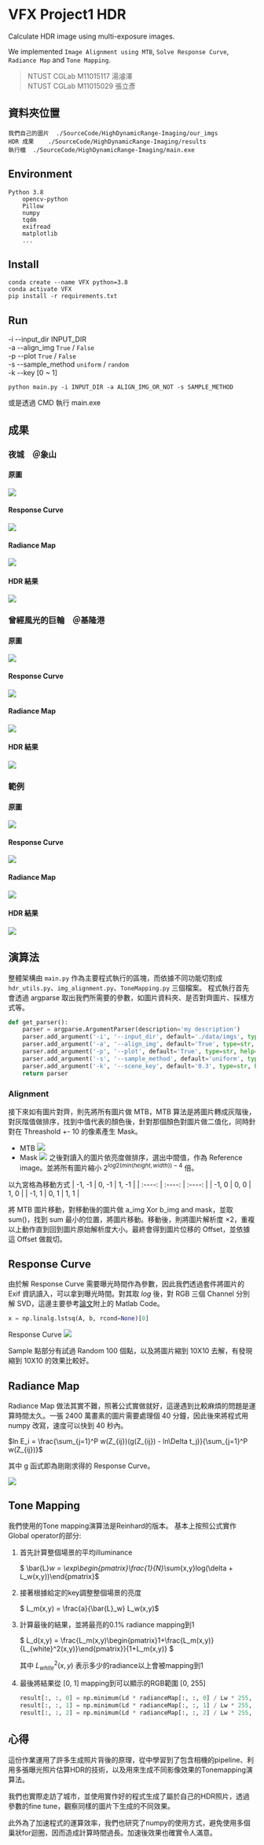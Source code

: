 # VFX Project1 HDR
Calculate HDR image using multi-exposure images.

We implemented `Image Alignment using MTB`, `Solve Response Curve`, `Radiance Map` and `Tone Mapping`.

> NTUST CGLab M11015117 湯濬澤\
> NTUST CGLab M11015029 張立彥

## 資料夾位置
```
我們自己的圖片  ./SourceCode/HighDynamicRange-Imaging/our_imgs
HDR 成果    ./SourceCode/HighDynamicRange-Imaging/results
執行檔  ./SourceCode/HighDynamicRange-Imaging/main.exe
```

## Environment
```
Python 3.8
    opencv-python
    Pillow
    numpy
    tqdm
    exifread
    matplotlib
    ...
```

## Install
```
conda create --name VFX python=3.8
conda activate VFX
pip install -r requirements.txt
```

## Run
-i --input_dir INPUT_DIR\
-a --align_img `True` / `False`\
-p --plot `True` / `False`\
-s --sample_method `uniform` / `random`\
-k --key [0 ~ 1]

```
python main.py -i INPUT_DIR -a ALIGN_IMG_OR_NOT -s SAMPLE_METHOD
```

或是透過 CMD 執行 main.exe

## 成果
### 夜城　＠象山
#### 原圖
![](./our_imgs/Elephant_mountain_101/DSC00174-2.JPG)
#### Response Curve
![](./results/Elephant_mountain_101/Response_curve.png)
#### Radiance Map
![](./results/Elephant_mountain_101/Radiance_map.png)
#### HDR 結果
![](./results/Elephant_mountain_101/ldr_0.2.jpg)

### 曾經風光的巨輪　＠基隆港
#### 原圖
![](./our_imgs/ship/ship_5.jpg)
#### Response Curve
![](./results/ship/ship_response_curve.png)
#### Radiance Map
![](./results/ship/ship_radiance_map.png)
#### HDR 結果
![](./results/ship/result.jpg)


### 範例
#### 原圖
![](./imgs/img06.jpg)
#### Response Curve
![](./results/room/response_curve.png)
#### Radiance Map
![](./results/room/radiance_map.png)
#### HDR 結果
![](./results/room/results.jpg)

## 演算法
整體架構由 `main.py` 作為主要程式執行的區塊，而依據不同功能切割成 `hdr_utils.py`、`img_alignment.py`、`ToneMapping.py` 三個檔案。
程式執行首先會透過 argparse 取出我們所需要的參數，如圖片資料夾、是否對齊圖片、採樣方式等。

```python
def get_parser():
    parser = argparse.ArgumentParser(description='my description')
    parser.add_argument('-i', '--input_dir', default='./data/imgs', type=str, help='Folder of input images.')
    parser.add_argument('-a', '--align_img', default='True', type=str, help='Whether to align img or not.')
    parser.add_argument('-p', '--plot', default='True', type=str, help='Whether to plot result or not.')
    parser.add_argument('-s', '--sample_method', default='uniform', type=str, help='The way to sample points [uniform / random]')
    parser.add_argument('-k', '--scene_key', default='0.3', type=str, help='How light or dark the scene is. [0.0, 1.0]')
    return parser
```

### Alignment
接下來如有圖片對齊，則先將所有圖片做 MTB，MTB 算法是將圖片轉成灰階後，對灰階值做排序，找到中值代表的顏色後，針對那個顏色對圖片做二值化，同時針對在 Threashold +- 10 的像素產生 Mask。
* MTB
![](./doc/imgs/mtb.jpg)
* Mask
![](./doc/imgs/mask.jpg)
之後對讀入的圖片依亮度做排序，選出中間值，作為 Reference image。並將所有圖片縮小 $2^{log2(min(height, width)) - 4}$ 倍。

以九宮格為移動方式
| -1, -1 | 0, -1 | 1, -1 |
| :----: | :----: | :----: |
| -1, 0 | 0, 0 | 1, 0 |
| -1, 1 | 0, 1 | 1, 1 |

將 MTB 圖片移動，對移動後的圖片做 a_img Xor b_img and mask，並取 sum()，找到 sum 最小的位置，將圖片移動。移動後，則將圖片解析度 ×2，重複以上動作直到回到圖片原始解析度大小。最終會得到圖片位移的 Offset，並依據這 Offset 做裁切。

## Response Curve
由於解 Response Curve 需要曝光時間作為參數，因此我們透過套件將圖片的 Exif 資訊讀入，可以拿到曝光時間。對其取 $log$ 後，對 RGB 三個 Channel 分別解 SVD，這邊主要參考[論文](http://www.pauldebevec.com/Research/HDR/debevec-siggraph97.pdf)附上的 Matlab Code。

``` python
x = np.linalg.lstsq(A, b, rcond=None)[0]
```
 Response Curve
![](./results/room/response_curve.png)

Sample 點部分有試過 Random 100 個點，以及將圖片縮到 10X10 去解，有發現縮到 10X10 的效果比較好。

## Radiance Map
Radiance Map 做法其實不難，照著公式實做就好，這邊遇到比較麻煩的問題是運算時間太久。一張 2400 萬畫素的圖片需要處理個 40 分鐘，因此後來將程式用 numpy 改寫，速度可以快到 40 秒內。

$ln E_i = \frac{\sum_{j=1}^P w(Z_{ij})(g(Z_{ij}) - ln\Delta t_j)}{\sum_{j=1}^P w(Z_{ij})}$

其中 g 函式即為剛剛求得的 Response Curve。

![](./results/room/radiance_map.png)

## Tone Mapping
我們使用的Tone mapping演算法是Reinhard的版本。
基本上按照公式實作Global operator的部分:

1. 首先計算整個場景的平均illuminance

    $ \bar{L}_w = \exp\begin{pmatrix}\frac{1}{N}\sum_{x,y}log(\delta + L_w(x,y))\end{pmatrix}$

2. 接著根據給定的key調整整個場景的亮度

    $ L_m(x,y) = \frac{a}{\bar{L}_w} L_w(x,y)$

3. 計算最後的結果，並將最亮的0.1% radiance mapping到1

    $ L_d(x,y) = \frac{L_m(x,y)\begin{pmatrix}1+\frac{L_m(x,y)}{L_{white}^2(x,y)}\end{pmatrix}}{1+L_m(x,y)} $

    其中 $L_{white}^2(x,y)$ 表示多少的radiance以上會被mapping到1

4. 最後將結果從 [0, 1] mapping到可以顯示的RGB範圍 [0, 255]
    ```python
    result[:, :, 0] = np.minimum(Ld * radianceMap[:, :, 0] / Lw * 255, 255)
    result[:, :, 1] = np.minimum(Ld * radianceMap[:, :, 1] / Lw * 255, 255)
    result[:, :, 2] = np.minimum(Ld * radianceMap[:, :, 2] / Lw * 255, 255)
    ```

## 心得
這份作業運用了許多生成照片背後的原理，從中學習到了包含相機的pipeline、利用多張曝光照片估算HDR的技術，以及用來生成不同影像效果的Tonemapping演算法。

我們也實際走訪了城市，並使用實作好的程式生成了屬於自己的HDR照片，透過參數的fine tune，觀察同樣的圖片下生成的不同效果。

此外為了加速程式的運算效率，我們也研究了numpy的使用方式，避免使用多個巢狀for迴圈，因而造成計算時間過長。加速後效果也確實令人滿意。